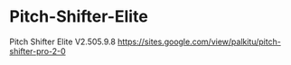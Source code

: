 # Pitch-Shifter-Elite
Pitch Shifter Elite V2.505.9.8
https://sites.google.com/view/palkitu/pitch-shifter-pro-2-0
